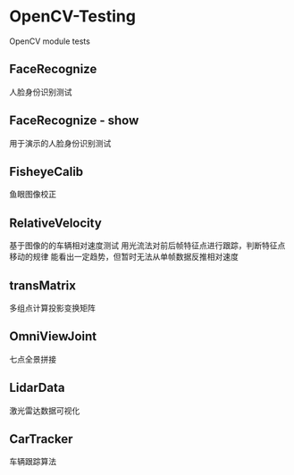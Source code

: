 # OpenCV-Testing
OpenCV module tests

## FaceRecognize
人脸身份识别测试

## FaceRecognize - show
用于演示的人脸身份识别测试

## FisheyeCalib
鱼眼图像校正

## RelativeVelocity
基于图像的的车辆相对速度测试
用光流法对前后帧特征点进行跟踪，判断特征点移动的规律
能看出一定趋势，但暂时无法从单帧数据反推相对速度

## transMatrix
多组点计算投影变换矩阵

## OmniViewJoint
七点全景拼接

## LidarData
激光雷达数据可视化

## CarTracker
车辆跟踪算法
